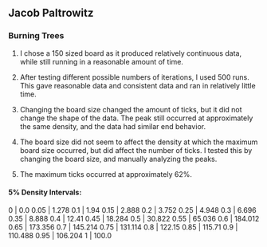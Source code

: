 ## Jacob Paltrowitz
### Burning Trees

1. I chose a 150 sized board as it produced relatively continuous data, while still running in a reasonable amount of time.

2. After testing different possible numbers of iterations, I used 500 runs. This gave reasonable data and consistent data and ran in relatively little time.

3. Changing the board size changed the amount of ticks, but it did not change the shape of the data. The peak still occurred at approximately the same density, and the data had similar end behavior.

4. The board size did not seem to affect the density at which the maximum board size occurred, but did affect the number of ticks. I tested this by changing the board size, and manually analyzing the peaks.

5. The maximum ticks occurred at approximately 62%.

#### 5% Density Intervals:

0 | 0.0 
0.05 | 1.278
0.1 | 1.94
0.15 | 2.888
0.2 | 3.752
0.25 | 4.948
0.3 | 6.696
0.35 | 8.888
0.4 | 12.41
0.45 | 18.284
0.5 | 30.822
0.55 | 65.036
0.6 | 184.012
0.65 | 173.356
0.7 | 145.214
0.75 | 131.114
0.8 | 122.15
0.85 | 115.71
0.9 | 110.488
0.95 | 106.204
1 | 100.0
